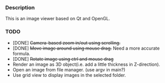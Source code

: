 ### Description
This is an image viewer based on Qt and OpenGL.

### TODO
* [DONE] ~~Camera-based zoom in/out using scrolling.~~
* [DONE] ~~Move image around using mouse drag.~~ Need a more accurate formula.
* [DONE] ~~Rotate image using ctrl and mouse drag~~
* Render an image as 3D object(i.e. add a little thickness in Z-direction).
* Open an image from file manager. (use argv in main?)  
* Use grid view to display images in the selected folder.
